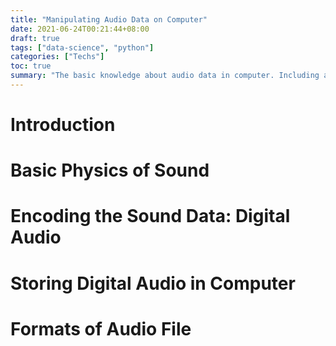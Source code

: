 ```yaml
---
title: "Manipulating Audio Data on Computer"
date: 2021-06-24T00:21:44+08:00
draft: true
tags: ["data-science", "python"]
categories: ["Techs"]
toc: true
summary: "The basic knowledge about audio data in computer. Including audio data representation, main audio file format, and simple audio processing. We will use python to illustrate these technologies. The hardware aspects will not be covered in this essay."
---
```


# Introduction

# Basic Physics of Sound

# Encoding the Sound Data: Digital Audio

# Storing Digital Audio in Computer

# Formats of Audio File